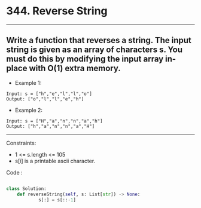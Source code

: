 # 344. Reverse String
_____
Write a function that reverses a string. The input string is given as an array of characters s.
You must do this by modifying the input array in-place with O(1) extra memory.
---

* Example 1:
```
Input: s = ["h","e","l","l","o"]
Output: ["o","l","l","e","h"]
```

* Example 2:
```
Input: s = ["H","a","n","n","a","h"]
Output: ["h","a","n","n","a","H"]
```

---
Constraints:

* 1 <= s.length <= 105
* s[i] is a printable ascii character.


Code : 
```.py

class Solution:
    def reverseString(self, s: List[str]) -> None:
            s[:] = s[::-1]

```
